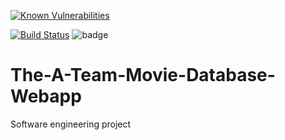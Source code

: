 [![Known Vulnerabilities](https://snyk.io/test/github/cameronaaron/The-A-Team-Movie-Database-Webapp/badge.svg)](https://snyk.io/test/github/cameronaaron/The-A-Team-Movie-Database-Webapp)

[![Build Status](https://travis-ci.org/cameronaaron/The-A-Team-Movie-Database-Webapp.svg?branch=master)](https://travis-ci.org/cameronaaron/The-A-Team-Movie-Database-Webapp)
<img id="badge" src="https://david-dm.org/cameronaaron/The-A-Team-Movie-Database-Webapp.svg" alt="badge" class="" data-reactid="68">


# The-A-Team-Movie-Database-Webapp
Software engineering project
